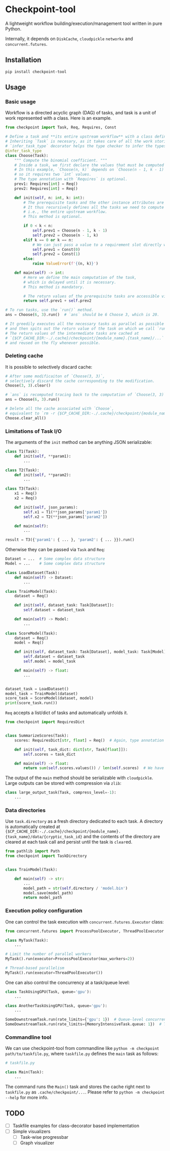 # Checkpoint-tool

A lightweight workflow building/execution/management tool written in pure Python.

Internally, it depends on `DiskCache`, `cloudpickle` `networkx` and `concurrent.futures`.


## Installation

```
pip install checkpoint-tool
```

## Usage

### Basic usage

Workflow is a directed acyclic graph (DAG) of tasks, and task is a unit of work represented with a class.
Here is an example.
```python
from checkpoint import Task, Req, Requires, Const

# Define a task and **its entire upstream workflow** with a class definition.
# Inheriting `Task` is necesary, as it takes care of all the work storing and reusing the result and tracking the dependencies.
# `infer_task_type` decorator helps the type checker to infer the types of the task class. (optional)
@infer_task_type
class Choose(Task):
    """ Compute the binomial coefficient. """
    # Inside a task, we first declare the values that must be computed upstream with the descriptor `Req`.
    # In this example, `Choose(n, k)` depends on `Choose(n - 1, k - 1)` and `Choose(n - 1, k)`,
    # so it requires two `int` values.
    # The type annotation with `Requires` is optional.
    prev1: Requires[int] = Req()
    prev2: Requires[int] = Req()

    def init(self, n: int, k: int):
        # The prerequisite tasks and the other instance attributes are prepared here.
        # It thus recursively defines all the tasks we need to compute this task,
        # i.e., the entire upstream workflow.
        # This method is optional.

        if 0 < k < n:
            self.prev1 = Choose(n - 1, k - 1)
            self.prev2 = Choose(n - 1, k)
        elif k == 0 or k == n:
            # We can just pass a value to a requirement slot directly without running tasks.
            self.prev1 = Const(0)
            self.prev2 = Const(1)
        else:
            raise ValueError(f'{(n, k)}')

    def main(self) -> int:
        # Here we define the main computation of the task,
        # which is delayed until it is necessary.
        # This method is mandatory.

        # The return values of the prerequisite tasks are accessible via the descriptors:
        return self.prev1 + self.prev2

# To run tasks, use the `run()` method.
ans = Choose(6, 3).run()  # `ans` should be 6 Choose 3, which is 20.

# It greedily executes all the necessary tasks as parallel as possible
# and then spits out the return value of the task on which we call `run()`.
# The return values of the intermediate tasks are cached at
# `{$CP_CACHE_DIR:-./.cache}/checkpoint/{module_name}.{task_name}/...`
# and reused on the fly whenever possible.
```

### Deleting cache

It is possible to selectively discard cache: 
```python
# After some modificaiton of `Choose(3, 3)`,
# selectively discard the cache corresponding to the modification.
Choose(3, 3).clear()

# `ans` is recomputed tracing back to the computation of `Choose(3, 3)`.
ans = Choose(6, 3).run()

# Delete all the cache associated with `Choose`,
# equivalent to `rm -r {$CP_CACHE_DIR:-./.cache}/checkpoint/{module_name}.Choose`.
Choose.clear_all()            
```

### Limitations of Task I/O

The arguments of the `init` method can be anything JSON serializable:
```python
class T1(Task):
    def init(self, **param1):
        ...

class T2(Task):
    def init(self, **param2):
        ...

class T3(Task):
    x1 = Req()
    x2 = Req()

    def init(self, json_params):
        self.x1 = T1(**json_params['param1'])
        self.x2 = T2(**json_params['param2'])

    def main(self):
        ...

result = T3({'param1': { ... }, 'param2': { ... }}).run()
```

Otherwise they can be passed via `Task` and `Req`:
```python
Dataset = ...  # Some complex data structure
Model = ...    # Some complex data structure

class LoadDataset(Task):
    def main(self) -> Dataset:
        ...

class TrainModel(Task):
    dataset = Req()

    def init(self, dataset_task: Task[Dataset]):
        self.dataset = dataset_task

    def main(self) -> Model:
        ...
    
class ScoreModel(Task):
    dataset = Req()
    model = Req()

    def init(self, dataset_task: Task[Dataset], model_task: Task[Model]):
        self.dataset = dataset_task
        self.model = model_task

    def main(self) -> float:
        ...


dataset_task = LoadDataset()
model_task = TrainModel(dataset)
score_task = ScoreModel(dataset, model)
print(score_task.run())
```

`Req` accepts a list/dict of tasks and automatically unfolds it.
```python
from checkpoint import RequiresDict


class SummarizeScores(Task):
    scores: RequiresDict[str, float] = Req()  # Again, type annotation is optional.

    def init(self, task_dict: dict[str, Task[float]]):
        self.scores = task_dict

    def main(self) -> float:
        return sum(self.scores.values()) / len(self.scores)  # We have access to the dict of the results.
```

The output of the `main` method should be serializable with `cloudpickle`.
Large outputs can be stored with compression via `zlib`:
```python
class large_output_task(Task, compress_level=-1):
    ...
```

### Data directories

Use `task.directory` as a fresh directory dedicated to each task.
A directory is automatically created at
`{$CP_CACHE_DIR:-./.cache}/checkpoint/{module_name}.{task_name}/data/{cryptic_task_id}`
and the contents of the directory are cleared at each task call and persist until the task is `clear`ed.
```python
from pathlib import Path
from checkpoint import TaskDirectory


class TrainModel(Task):

    def main(self) -> str:
        ...
        model_path = str(self.directory / 'model.bin')
        model.save(model_path)
        return model_path
```

### Execution policy configuration

One can control the task execution with `concurrent.futures.Executor` class:
```python
from concurrent.futures import ProcessPoolExecutor, ThreadPoolExecutor

class MyTask(Task):
    ...

# Limit the number of parallel workers
MyTask().run(executor=ProcessPoolExecutor(max_workers=2))

# Thread-based parallelism
MyTask().run(executor=ThreadPoolExecutor())
```

One can also control the concurrency at a task/queue level:
```python
class TaskUsingGPU(Task, queue='gpu'):
    ...

class AnotherTaskUsingGPU(Task, queue='gpu'):
    ...

SomeDownstreamTask.run(rate_limits={'gpu': 1})  # Queue-level concurrency control
SomeDownstreamTask.run(rate_limits={MemoryIntensiveTask.queue: 1})  # Task-level concurrency control

```

### Commandline tool
We can use checkpoint-tool from commandline like `python -m checkpoint path/to/taskfile.py`, where `taskfile.py` defines the `main` task as follows:
```python
# taskfile.py

class Main(Task):
    ...
```
The command runs the `Main()` task and stores the cache right next to `taskfile.py` as `.cache/checkpoint/...`.
Please refer to `python -m checkpoint --help` for more info.



## TODO
 - [ ] Taskfile examples for class-decorator based implementation
 - [ ] Simple visualizers
    - [ ] Task-wise progressbar
    - [ ] Graph visualizer

